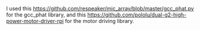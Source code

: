 I used this https://github.com/respeaker/mic_array/blob/master/gcc_phat.py for the gcc_phat library, and this https://github.com/pololu/dual-g2-high-power-motor-driver-rpi for the motor driving library.
